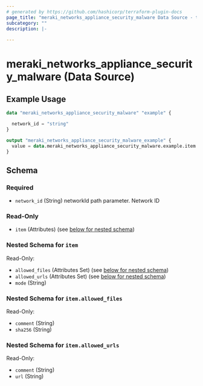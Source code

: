 ```yaml
---
# generated by https://github.com/hashicorp/terraform-plugin-docs
page_title: "meraki_networks_appliance_security_malware Data Source - terraform-provider-meraki"
subcategory: ""
description: |-
  
---
```


# meraki_networks_appliance_security_malware (Data Source)



## Example Usage

```terraform
data "meraki_networks_appliance_security_malware" "example" {

  network_id = "string"
}

output "meraki_networks_appliance_security_malware_example" {
  value = data.meraki_networks_appliance_security_malware.example.item
}
```

<!-- schema generated by tfplugindocs -->
## Schema

### Required

- `network_id` (String) networkId path parameter. Network ID

### Read-Only

- `item` (Attributes) (see [below for nested schema](#nestedatt--item))

<a id="nestedatt--item"></a>
### Nested Schema for `item`

Read-Only:

- `allowed_files` (Attributes Set) (see [below for nested schema](#nestedatt--item--allowed_files))
- `allowed_urls` (Attributes Set) (see [below for nested schema](#nestedatt--item--allowed_urls))
- `mode` (String)

<a id="nestedatt--item--allowed_files"></a>
### Nested Schema for `item.allowed_files`

Read-Only:

- `comment` (String)
- `sha256` (String)


<a id="nestedatt--item--allowed_urls"></a>
### Nested Schema for `item.allowed_urls`

Read-Only:

- `comment` (String)
- `url` (String)
